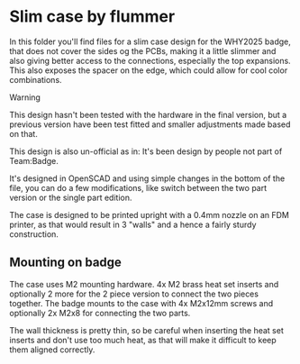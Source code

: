 # Slim case by flummer

In this folder you'll find files for a slim case design for the WHY2025 badge, that does not cover the sides og the PCBs, making it a little slimmer and also giving better access to the connections, especially the top expansions. This also exposes the spacer on the edge, which could allow for cool color combinations.

> [!WARNING]  
> This design hasn't been tested with the hardware in the final version, but a previous version have been test fitted and smaller adjustments made based on that.

This design is also un-official as in: It's been design by people not part of Team:Badge. 

It's designed in OpenSCAD and using simple changes in the bottom of the file, you can do a few modifications, like switch between the two part version or the single part edition.

The case is designed to be printed upright with a 0.4mm nozzle on an FDM printer, as that would result in 3 "walls" and a hence a fairly sturdy construction.

## Mounting on badge

The case uses M2 mounting hardware. 4x M2 brass heat set inserts and optionally 2 more for the 2 piece version to connect the two pieces together. The badge mounts to the case with 4x M2x12mm screws and optionally 2x M2x8 for connecting the two parts.

The wall thickness is pretty thin, so be careful when inserting the heat set inserts and don't use too much heat, as that will make it difficult to keep them aligned correctly.